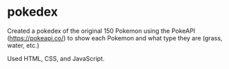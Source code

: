 # pokedex

Created a pokedex of the original 150 Pokemon using the PokeAPI (https://pokeapi.co/) to show each Pokemon and what type they are (grass, water, etc.) 

Used HTML, CSS, and JavaScript. 
